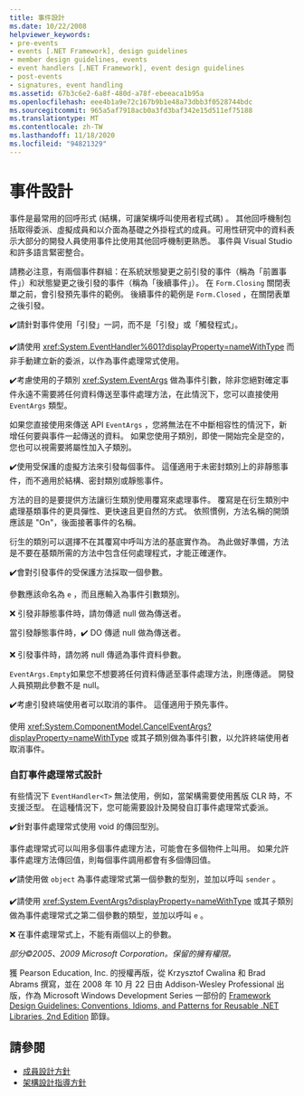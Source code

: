 ```yaml
---
title: 事件設計
ms.date: 10/22/2008
helpviewer_keywords:
- pre-events
- events [.NET Framework], design guidelines
- member design guidelines, events
- event handlers [.NET Framework], event design guidelines
- post-events
- signatures, event handling
ms.assetid: 67b3c6e2-6a8f-480d-a78f-ebeeaca1b95a
ms.openlocfilehash: eee4b1a9e72c167b9b1e48a73dbb3f0528744bdc
ms.sourcegitcommit: 965a5af7918acb0a3fd3baf342e15d511ef75188
ms.translationtype: MT
ms.contentlocale: zh-TW
ms.lasthandoff: 11/18/2020
ms.locfileid: "94821329"
---
```

# <a name="event-design"></a>事件設計
事件是最常用的回呼形式 (結構，可讓架構呼叫使用者程式碼) 。 其他回呼機制包括取得委派、虛擬成員和以介面為基礎之外掛程式的成員。可用性研究中的資料表示大部分的開發人員使用事件比使用其他回呼機制更熟悉。 事件與 Visual Studio 和許多語言緊密整合。

 請務必注意，有兩個事件群組：在系統狀態變更之前引發的事件（稱為「前置事件」）和狀態變更之後引發的事件（稱為「後續事件」）。 在 `Form.Closing` 關閉表單之前，會引發預先事件的範例。 後續事件的範例是 `Form.Closed` ，在關閉表單之後引發。

 ✔️請針對事件使用「引發」一詞，而不是「引發」或「觸發程式」。

 ✔️請使用 <xref:System.EventHandler%601?displayProperty=nameWithType> 而非手動建立新的委派，以作為事件處理常式使用。

 ✔️考慮使用的子類別 <xref:System.EventArgs> 做為事件引數，除非您絕對確定事件永遠不需要將任何資料傳送至事件處理方法，在此情況下，您可以直接使用 `EventArgs` 類型。

 如果您直接使用來傳送 API `EventArgs` ，您將無法在不中斷相容性的情況下，新增任何要與事件一起傳送的資料。 如果您使用子類別，即使一開始完全是空的，您也可以視需要將屬性加入子類別。

 ✔️使用受保護的虛擬方法來引發每個事件。 這僅適用于未密封類別上的非靜態事件，而不適用於結構、密封類別或靜態事件。

 方法的目的是要提供方法讓衍生類別使用覆寫來處理事件。 覆寫是在衍生類別中處理基類事件的更具彈性、更快速且更自然的方式。 依照慣例，方法名稱的開頭應該是 "On"，後面接著事件的名稱。

 衍生的類別可以選擇不在其覆寫中呼叫方法的基底實作為。 為此做好準備，方法是不要在基類所需的方法中包含任何處理程式，才能正確運作。

 ✔️會對引發事件的受保護方法採取一個參數。

 參數應該命名為 `e` ，而且應輸入為事件引數類別。

 ❌ 引發非靜態事件時，請勿傳遞 null 做為傳送者。

 當引發靜態事件時，✔️ DO 傳遞 null 做為傳送者。

 ❌ 引發事件時，請勿將 null 傳遞為事件資料參數。

 `EventArgs.Empty`如果您不想要將任何資料傳遞至事件處理方法，則應傳遞。 開發人員預期此參數不是 null。

 ✔️考慮引發終端使用者可以取消的事件。 這僅適用于預先事件。

 使用 <xref:System.ComponentModel.CancelEventArgs?displayProperty=nameWithType> 或其子類別做為事件引數，以允許終端使用者取消事件。

### <a name="custom-event-handler-design"></a>自訂事件處理常式設計
 有些情況下 `EventHandler<T>` 無法使用，例如，當架構需要使用舊版 CLR 時，不支援泛型。 在這種情況下，您可能需要設計及開發自訂事件處理常式委派。

 ✔️針對事件處理常式使用 void 的傳回型別。

 事件處理常式可以叫用多個事件處理方法，可能會在多個物件上叫用。 如果允許事件處理方法傳回值，則每個事件調用都會有多個傳回值。

 ✔️請使用做 `object` 為事件處理常式第一個參數的型別，並加以呼叫 `sender` 。

 ✔️請使用 <xref:System.EventArgs?displayProperty=nameWithType> 或其子類別做為事件處理常式之第二個參數的類型，並加以呼叫 `e` 。

 ❌ 在事件處理常式上，不能有兩個以上的參數。

 *部分©2005、2009 Microsoft Corporation。保留的擁有權限。*

 獲 Pearson Education, Inc. 的授權再版，從 Krzysztof Cwalina 和 Brad Abrams 撰寫，並在 2008 年 10 月 22 日由 Addison-Wesley Professional 出版，作為 Microsoft Windows Development Series 一部份的 [Framework Design Guidelines: Conventions, Idioms, and Patterns for Reusable .NET Libraries, 2nd Edition](https://www.informit.com/store/framework-design-guidelines-conventions-idioms-and-9780321545619) 節錄。

## <a name="see-also"></a>請參閱

- [成員設計方針](member.md)
- [架構設計指導方針](index.md)
